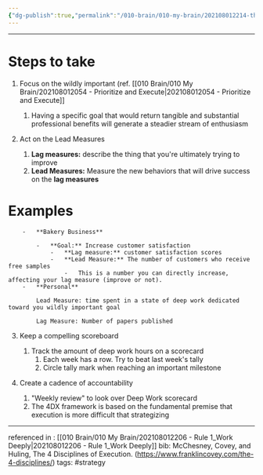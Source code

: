 ```yaml
---
{"dg-publish":true,"permalink":"/010-brain/010-my-brain/202108012214-the-4-disciplines-of-execution-4-dx/","created":"2021-08-01T22:14:36.000-04:00","updated":"2025-03-09T22:17:09.000-04:00"}
---
```



---

# Steps to take
1.  Focus on the wildly important (ref. [[010 Brain/010 My Brain/202108012054 - Prioritize and Execute\|202108012054 - Prioritize and Execute]]
    
    1.  Having a specific goal that would return tangible and substantial professional benefits will generate a steadier stream of enthusiasm
2.  Act on the Lead Measures
    
    1.  **Lag measures:** describe the thing that you're ultimately trying to improve
    2.  **Lead Measures:** Measure the new behaviors that will drive success on the **lag measures**
    
# Examples
        -   **Bakery Business**
            
            -   **Goal:** Increase customer satisfaction
                -   **Lag measure:** customer satisfaction scores
                -   **Lead Measure:** The number of customers who receive free samples
                    -   This is a number you can directly increase, affecting your lag measure (improve or not).
        -   **Personal**
            
            Lead Measure: time spent in a state of deep work dedicated toward you wildly important goal
            
            Lag Measure: Number of papers published
            
3.  Keep a compelling scoreboard
    
    1.  Track the amount of deep work hours on a scorecard
        1.  Each week has a row. Try to beat last week's tally
        2.  Circle tally mark when reaching an important milestone
4.  Create a cadence of accountability
    
    1.  "Weekly review" to look over Deep Work scorecard
    2.  The 4DX framework is based on the fundamental premise that execution is more difficult that strategizing

---

referenced in : [[010 Brain/010 My Brain/202108012206 - Rule 1_Work Deeply\|202108012206 - Rule 1_Work Deeply]]
bib: McChesney, Covey, and Huling, The 4 Disciplines of Execution. (https://www.franklincovey.com/the-4-disciplines/)
tags: #strategy 